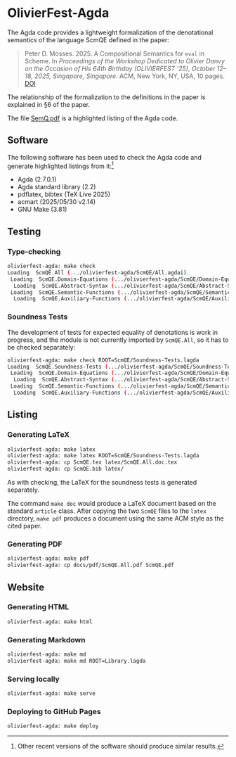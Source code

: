 # OlivierFest-Agda

The Agda code provides a lightweight formalization of the denotational semantics
of the language ScmQE defined in the paper:

> Peter D. Mosses. 2025. A Compositional Semantics for `eval` in Scheme.
> In *Proceedings of the Workshop Dedicated to Olivier Danvy*
> *on the Occasion of His 64th Birthday (OLIVIERFEST ’25),*
> *October 12–18, 2025, Singapore, Singapore.*
> ACM, New York, NY, USA, 10 pages. [DOI](https://doi.org/10.1145/3759427.3760369)

The relationship of the formalization to the definitions in the paper is explained
in §6 of the paper.

The file [SemQ.pdf](pdf/ScmQE.All.pdf) is a highlighted listing of the Agda code.

## Software

The following software has been used to check the Agda code and generate
highlighted listings from it:[^1]

* Agda (2.7.0.1)
* Agda standard library (2.2)
* pdflatex, bibtex (TeX Live 2025)
* acmart (2025/05/30 v2.14)
* GNU Make (3.81)

[^1]:
    Other recent versions of the software should produce similar results.

## Testing

### Type-checking

```sh
olivierfest-agda: make check
Loading  ScmQE.All (.../olivierfest-agda/ScmQE/All.agdai).
 Loading  ScmQE.Domain-Equations (.../olivierfest-agda/ScmQE/Domain-Equations.agdai).
  Loading  ScmQE.Abstract-Syntax (.../olivierfest-agda/ScmQE/Abstract-Syntax.agdai).
 Loading  ScmQE.Semantic-Functions (.../olivierfest-agda/ScmQE/Semantic-Functions.agdai).
  Loading  ScmQE.Auxiliary-Functions (.../olivierfest-agda/ScmQE/Auxiliary-Functions.agdai).
```

### Soundness Tests

The development of tests for expected equality of denotations is work in progress,
and the module is not currently imported by `ScmQE.All`, so it has to be checked
separately:

```sh
olivierfest-agda: make check ROOT=ScmQE/Soundness-Tests.lagda 
Loading  ScmQE.Soundness-Tests (.../olivierfest-agda/ScmQE/Soundness-Tests.agdai).
 Loading  ScmQE.Domain-Equations (.../olivierfest-agda/ScmQE/Domain-Equations.agdai).
  Loading  ScmQE.Abstract-Syntax (.../olivierfest-agda/ScmQE/Abstract-Syntax.agdai).
 Loading  ScmQE.Semantic-Functions (.../olivierfest-agda/ScmQE/Semantic-Functions.agdai).
  Loading  ScmQE.Auxiliary-Functions (.../olivierfest-agda/ScmQE/Auxiliary-Functions.agdai).
```

## Listing

### Generating LaTeX

```sh
olivierfest-agda: make latex
olivierfest-agda: make latex ROOT=ScmQE/Soundness-Tests.lagda
olivierfest-agda: cp ScmQE.tex latex/ScmQE.All.doc.tex
olivierfest-agda: cp ScmQE.bib latex/
```

As with checking, the LaTeX for the soundness tests is generated separately.

The command `make doc` would produce a LaTeX document based on the standard
`article` class. After copying the two `ScmQE` files to the `latex` directory,
`make pdf` produces a document using the same ACM style as the cited paper.

### Generating PDF

```sh
olivierfest-agda: make pdf
olivierfest-agda: cp docs/pdf/ScmQE.All.pdf ScmQE.pdf
```

## Website

### Generating HTML

```sh
olivierfest-agda: make html
```

### Generating Markdown

```sh
olivierfest-agda: make md
olivierfest-agda: make md ROOT=Library.lagda
```

### Serving locally

```sh
olivierfest-agda: make serve
```

### Deploying to GitHub Pages

```sh
olivierfest-agda: make deploy
```